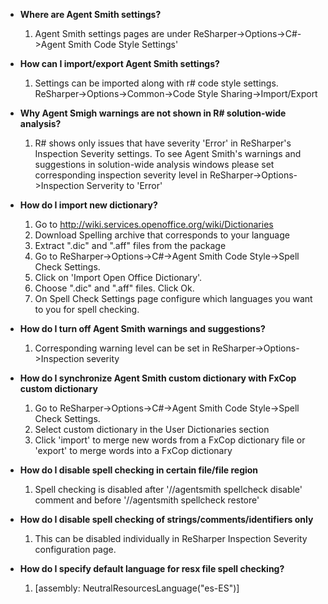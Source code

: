   * **Where are Agent Smith settings?**
    1. Agent Smith settings pages are under ReSharper->Options->C#->Agent Smith Code Style Settings'

  * **How can I import/export Agent Smith settings?**
    1. Settings can be imported along with r# code style settings.
ReSharper->Options->Common->Code Style Sharing->Import/Export

  * **Why Agent Smigh warnings are not shown in R# solution-wide analysis?**
    1. R# shows only issues that have severity 'Error' in ReSharper's Inspection Severity settings. To see Agent Smith's warnings and suggestions in solution-wide analysis windows please set corresponding inspection severity level in ReSharper->Options->Inspection Serverity to 'Error'

  * **How do I import new dictionary?**
    1. Go to http://wiki.services.openoffice.org/wiki/Dictionaries
    1. Download Spelling archive that corresponds to your language
    1. Extract ".dic" and ".aff" files from the package
    1. Go to ReSharper->Options->C#->Agent Smith Code Style->Spell Check Settings.
    1. Click on 'Import Open Office Dictionary'.
    1. Choose ".dic" and ".aff" files. Click Ok.
    1. On Spell Check Settings page configure which languages you want to you for spell checking.

  * **How do I turn off Agent Smith warnings and suggestions?**
    1. Corresponding warning level can be set in ReSharper->Options->Inspection severity

  * **How do I synchronize Agent Smith custom dictionary with FxCop custom dictionary**
    1. Go to ReSharper->Options->C#->Agent Smith Code Style->Spell Check Settings.
    1. Select custom dictionary in the User Dictionaries section
    1. Click 'import' to merge new words from a FxCop dictionary file or 'export' to       merge words into a FxCop dictionary

  * **How do I disable spell checking in certain file/file region**
    1. Spell checking is disabled after '//agentsmith spellcheck disable' comment and before '//agentsmith spellcheck restore'

  * **How do I disable spell checking of strings/comments/identifiers only**
    1. This can be disabled individually in ReSharper Inspection Severity configuration page.

  * **How do I specify default language for resx file spell checking?**
    1. [assembly: NeutralResourcesLanguage("es-ES")]